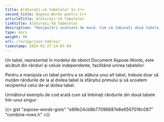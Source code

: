 ```yaml
---
title: Alăturați-vă tabelelor în C++
second_title: Aspose.Words pentru C++
articleTitle: Alăturați-Vă Tabelelor
linktitle: Alăturați-Vă Tabelelor
description: "Manipulări avansate de masă. Cum să îmbinați două tabele într-unul C++. Alăturați-vă tabelelor folosind C++."
type: docs
weight: 90
url: /ro/cpp/join-tables/
timestamp: 2024-01-27-14-07-04
---
```


Un tabel, reprezentat în modelul de obiect Document Aspose.Words, este alcătuit din rânduri și celule independente, facilitând unirea tabelelor.

Pentru a manipula un tabel pentru a se alătura unui alt tabel, trebuie doar să mutăm rândurile de la al doilea tabel la sfârșitul primului și să scoatem recipientul celui de-al doilea tabel.

Următorul exemplu de cod arată cum să îmbinați rândurile din două tabele într-unul singur:

{{< gist "aspose-words-gists" "e89b24cb8b77096687e8e6567018c087" "combine-rows.h" >}}
